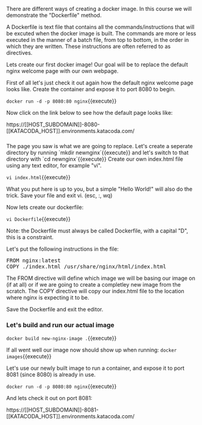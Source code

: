 There are different ways of creating a docker image. In this course we will demonstrate the "Dockerfile" method.

A Dockerfile is text file that contains all the commands/instructions that will be excuted when the docker image is built.
The commands are more or less executed in the manner of a batch file, from top to bottom, in the order in which they are written.
These instructions are often referred to as directives.
 
 
 
Lets create our first docker image!
Our goal will be to replace the default nginx welcome page with our own webpage.
 
First of all let's just check it out again how the default nginx welcome page looks like.
Create the container and expose it to port 8080 to begin.
 
`docker run -d -p 8080:80 nginx`{{execute}}


Now click on the link below to see how the default page looks like:

https://[[HOST_SUBDOMAIN]]-8080-[[KATACODA_HOST]].environments.katacoda.com/
 
 
<h3></h3>  
The page you saw is what we are going to replace. 
Let's create a seperate directory by running `mkdir newnginx`{{execute}} and let's switch to that directory with `cd newnginx`{{execute}}
Create our own index.html file using any text editor, for example "vi".

`vi index.html`{{execute}}

What you put here is up to you, but a simple "Hello World!" will also do the trick.
Save your file and exit vi. (esc, :, wq)

Now lets create our dockerfile:

`vi Dockerfile`{{execute}}

Note: the Dockerfile must always be called Dockerfile, with a capital "D", this is a constraint.

Let's put the following instructions in the file:

<pre>
FROM nginx:latest
COPY ./index.html /usr/share/nginx/html/index.html
</pre>

The FROM directive will define which image we will be basing our image on (if at all) or if we are going to create a completley new image from the scratch.
The COPY directive will copy our index.html file to the location where nginx is expecting it to be.

Save the Dockerfile and exit the editor.

<h3>Let's build and run our actual image</h3>

`docker build new-nginx-image .`{{execute}}

If all went well our image now should show up when running:
`docker images`{{execute}}

Let's use our newly built image to run a container, and expose it to port 8081 (since 8080) is already in use.

`docker run -d -p 8080:80 nginx`{{execute}}

And lets check it out on port 8081:

 https://[[HOST_SUBDOMAIN]]-8081-[[KATACODA_HOST]].environments.katacoda.com/






 
 
 
 
 